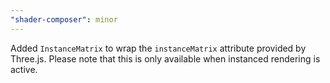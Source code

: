 ```yaml
---
"shader-composer": minor
---
```


Added `InstanceMatrix` to wrap the `instanceMatrix` attribute provided by Three.js. Please note that this is only available when instanced rendering is active.
